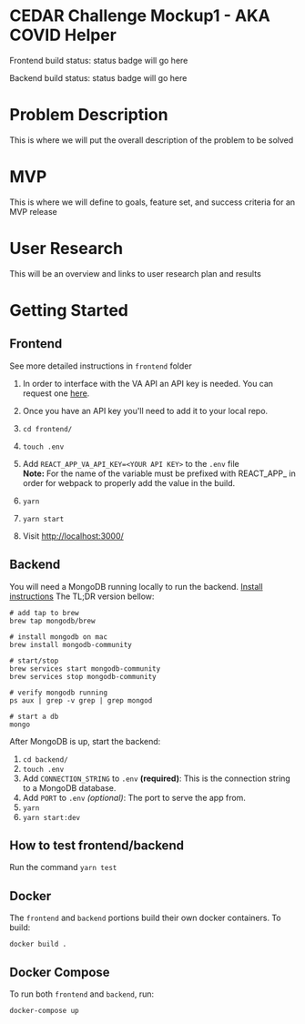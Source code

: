 # CEDAR Challenge Mockup1 - AKA COVID Helper

Frontend build status: status badge will go here

Backend build status: status badge will go here

# Problem Description

This is where we will put the overall description of the problem to be solved

# MVP

This is where we will define to goals, feature set, and success criteria for an MVP release

# User Research

This will be an overview and links to user research plan and results

# Getting Started

## Frontend

See more detailed instructions in `frontend` folder

1. In order to interface with the VA API an API key is needed. You can request one [here](https://developer.va.gov/apply).
1. Once you have an API key you'll need to add it to your local repo.
1. `cd frontend/`
1. `touch .env`
1. Add `REACT_APP_VA_API_KEY=<YOUR API KEY>` to the `.env` file<br>
  **Note:** For the name of the variable must be prefixed with REACT_APP_ in order for webpack to properly add the value in the build.

1. `yarn`
1. `yarn start`
1. Visit [http://localhost:3000/](http://localhost:3000/)

## Backend

You will need a MongoDB running locally to run the backend. [Install instructions](https://docs.mongodb.com/manual/tutorial/install-mongodb-on-os-x/) The TL;DR version bellow:

```
# add tap to brew
brew tap mongodb/brew

# install mongodb on mac
brew install mongodb-community

# start/stop
brew services start mongodb-community
brew services stop mongodb-community

# verify mongodb running
ps aux | grep -v grep | grep mongod

# start a db
mongo
```

After MongoDB is up, start the backend:
1. `cd backend/`
1. `touch .env`
  1. Add `CONNECTION_STRING` to `.env` **(required)**: This is the connection string to a MongoDB database.
  1. Add `PORT` to `.env` *(optional)*: The port to serve the app from.
1. `yarn`
1. `yarn start:dev`

## How to test frontend/backend

Run the command `yarn test`

## Docker

The `frontend` and `backend` portions build their own docker containers. To build:

```
docker build .
```

## Docker Compose

To run both `frontend` and `backend`, run:

```
docker-compose up
```
